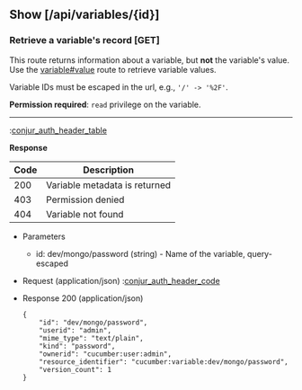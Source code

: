 ## Show [/api/variables/{id}]

### Retrieve a variable's record [GET]

This route returns information about a variable, but **not** the
variable's value. Use the [variable#value](#reference/variable/value)
route to retrieve variable values.

Variable IDs must be escaped in the url, e.g., `'/' -> '%2F'`.

**Permission required**: `read` privilege on the variable.

---

:[conjur_auth_header_table](partials/conjur_auth_header_table.md)

**Response**

|Code|Description|
|----|-----------|
|200|Variable metadata is returned|
|403|Permission denied|
|404|Variable not found|

+ Parameters
    + id: dev/mongo/password (string) - Name of the variable, query-escaped

+ Request (application/json)
    :[conjur_auth_header_code](partials/conjur_auth_header_code.md)

+ Response 200 (application/json)

    ```
    {
        "id": "dev/mongo/password",
        "userid": "admin",
        "mime_type": "text/plain",
        "kind": "password",
        "ownerid": "cucumber:user:admin",
        "resource_identifier": "cucumber:variable:dev/mongo/password",
        "version_count": 1
    }
    ```
